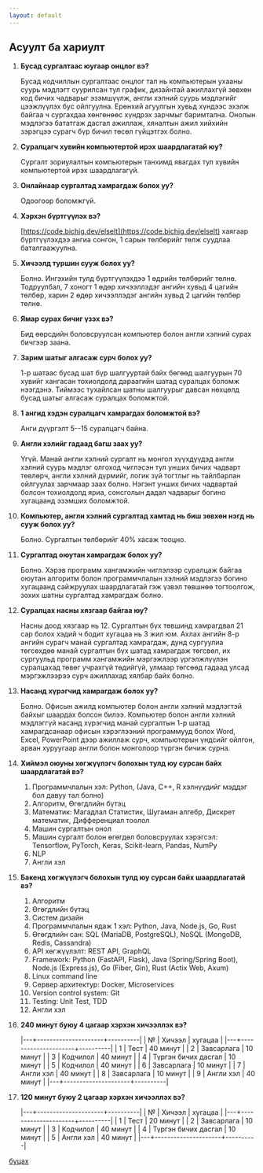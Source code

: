 ```yaml
---
layout: default
---
```


## Асуулт ба хариулт

1. **Бусад сургалтаас юугаар онцлог вэ?**

   Бусад кодчиллын сургалтаас онцлог тал нь компьютерын ухааны суурь мэдлэгт суурилсан тул график, дизайнтай ажиллахгүй зөвхөн код бичих чадварыг эзэмшүүлж, англи хэлний суурь мэдлэгийг цээжлүүлэх бус ойлгуулна. Ерөнхий агуулгын хувьд хүндээс эхэлж байгаа ч сургахдаа хөнгөнөөс хүндрэх зарчмыг баримтална. Онолын мэдлэгээ бататгаж дасгал ажиллаж, хяналтын ажил хийхийн зэрэгцээ сурагч бүр бичил төсөл гүйцэтгэх болно.
   
1. **Суралцагч хувийн компьютертой ирэх шаардлагатай юу?**

   Сургалт зориулалтын компьютерын танхимд явагдах тул хувийн компьютертой ирэх шаардлагагүй. 
   
1. **Онлайнаар сургалтад хамрагдаж болох уу?**

   Одоогоор боломжгүй.

1. **Хэрхэн бүртгүүлэх вэ?**

   [https://code.bichig.dev/elselt](https://code.bichig.dev/elselt) хаягаар бүртгүүлэхдээ ангиа сонгон, 1 сарын төлбөрийг төлж суудлаа баталгаажуулна.

1. **Хичээлд туршин сууж болох уу?**

   Болно. Ингэхийн тулд бүртгүүлэхдээ 1 өдрийн төлбөрийг төлнө. Тодруулбал, 7 хоногт 1 өдөр хичээллэдэг ангийн хувьд 4 цагийн төлбөр, харин 2 өдөр хичээллэдэг ангийн хувьд 2 цагийн төлбөр төлнө.

1. **Ямар сурах бичиг үзэх вэ?**

   Бид өөрсдийн боловсруулсан компьютер болон англи хэлний сурах бичгээр заана.

1. **Зарим шатыг алгасаж сурч болох уу?**

   1-р шатаас бусад шат бүр шалгууртай байх бөгөөд шалгуурын 70 хувийг хангасан тохиолдолд дараагийн шатад суралцах боломж нээгдэнэ. Тиймээс тухайлсан шатны шалгуурыг давсан нөхцөлд бусад шатыг алгасаж суралцах боломжтой.

1. **1 ангид хэдэн суралцагч хамрагдах боломжтой вэ?**

   Анги дүүргэлт 5--15 суралцагч байна.
   
1. **Англи хэлийг гадаад багш заах уу?**

   Үгүй. Манай англи хэлний сургалт нь монгол хүүхдүүдэд англи хэлний суурь мэдлэг олгоход чиглэсэн тул унших бичих чадварт төвлөрч, англи хэлний дүрмийг, логик зүй тогтлыг нь тайлбарлан ойлгуулах зарчмаар заах болно. Нэгэнт унших бичих чадвартай болсон тохиолдолд яриа, сонсголын дадал чадварыг богино хугацаанд эзэмших боломжтой.

1. **Компьютер, англи хэлний сургалтад хамтад нь биш зөвхөн нэгд нь сууж болох уу?**

   Болно. Сургалтын төлбөрийг 40% хасаж тооцно.

1. **Сургалтад оюутан хамрагдаж болох уу?**

   Болно. Хэрэв программ хангамжийн чиглэлээр суралцаж байгаа оюутан алгоритм болон программчлалын хэлний мэдлэгээ богино хугацаанд сайжруулах шаардлагатай гэж үзвэл төвшнөө тогтоолгож, зохих шатны сургалтад хамрагдаж болно.
   
1. **Суралцах насны хязгаар байгаа юу?**

   Насны доод хязгаар нь 12. Сургалтын бүх төвшинд хамрагдвал 21 сар болох хэдий ч бодит хугацаа нь 3 жил юм. Ахлах ангийн 8-р ангийн сурагч манай сургалтад хамрагдаж, дунд сургуулиа төгсөхдөө манай сургалтын бүх шатад хамрагдаж төгсвөл, их сургуульд программ хангамжийн мэргэжлээр үргэлжлүүлэн суралцахад төвөг учрахгүй төдийгүй, улмаар төгсөөд гадаад улсад мэргэжлээрээ сурч ажиллахад хялбар байх болно.

1. **Насанд хүрэгчид хамрагдаж болох уу?**

   Болно. Офисын ажилд компьютер болон англи хэлний мэдлэгтэй байхыг шаардах болсон билээ. Компьютер болон англи хэлний мэдлэггүй насанд хүрэгчид манай сургалтын 1-р шатад хамрагдсанаар офисын хэрэглээний программууд болох Word, Excel, PowerPoint дээр ажиллаж сурч, компьютерын үндсийг ойлгон, арван хуруугаар англи болон монголоор түргэн бичиж сурна.

1. **Хиймэл оюуны хөгжүүлэгч болохын тулд юу сурсан байх шаардлагатай вэ?**
    
   1. Программчлалын хэл: Python, (Java, C++, R хэлнүүдийг мэддэг бол давуу тал болно)
   1. Алгоритм, Өгөгдлийн бүтэц
   1. Математик: Магадлал Статистик, Шугаман алгебр, Дискрет математик, Дифференциал тоолол
   1. Машин сургалтын онол
   1. Машин сургалт болон өгөгдөл боловсруулах хэрэгсэл: Tensorflow, PyTorch, Keras, Scikit-learn, Pandas, NumPy
   1. NLP
   1. Англи хэл

1. **Бакенд хөгжүүлэгч болохын тулд юу сурсан байх шаардлагатай вэ?**

   1. Алгоритм
   1. Өгөгдлийн бүтэц
   1. Систем дизайн
   1. Программчлалын ядаж 1 хэл: Python, Java, Node.js, Go, Rust
   1. Өгөгдлийн сан: SQL (MariaDB, PostgreSQL), NoSQL (MongoDB, Redis, Cassandra)
   1. API хөгжүүлэлт: REST API, GraphQL
   1. Framework: Python (FastAPI, Flask), Java (Spring/Spring Boot), Node.js (Express.js), Go (Fiber, Gin), Rust (Actix Web, Axum)
   1. Linux command line
   1. Сервер архитектур: Docker, Microservices
   1. Version control system: Git
   1. Testing: Unit Test, TDD
   1. Англи хэл
   
1. <a id="240"></a>**240 минут буюу 4 цагаар хэрхэн хичээллэх вэ?**

    |---+---------------------+----------|
| № | Хичээл              | хугацаа  |
|---+---------------------+----------|
| 1 | Тест                | 40 минут |
| 2 | Завсарлага          | 10 минут |
| 3 | Кодчилол            | 40 минут |
| 4 | Түргэн бичих дасгал | 10 минут |
| 5 | Кодчилол            | 40 минут |
| 6 | Завсарлага          | 10 минут |
| 7 | Англи хэл           | 40 минут |
| 8 | Завсарлага          | 10 минут |
| 9 | Англи хэл           | 40 минут |
|---+---------------------+----------|

1. <a id="120"></a>**120 минут буюу 2 цагаар хэрхэн хичээллэх вэ?**

    |---+---------------------+----------|
| № | Хичээл              | хугацаа  |
|---+---------------------+----------|
| 1 | Тест                | 20 минут |
| 2 | Завсарлага          | 10 минут |
| 3 | Кодчилол            | 40 минут |
| 4 | Түргэн бичих дасгал | 10 минут |
| 5 | Англи хэл           | 40 минут |
|---+---------------------+----------|

    
[буцах](./)
